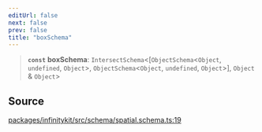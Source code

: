 ```yaml
---
editUrl: false
next: false
prev: false
title: "boxSchema"
---
```


> **`const`** **boxSchema**: `IntersectSchema`\<[`ObjectSchema`\<`Object`, `undefined`, `Object`\>, `ObjectSchema`\<`Object`, `undefined`, `Object`\>], `Object` & `Object`\>

## Source

[packages/infinitykit/src/schema/spatial.schema.ts:19](https://github.com/nodenogg-in/alpha-p2p/blob/e46703f/packages/infinitykit/src/schema/spatial.schema.ts#L19)

